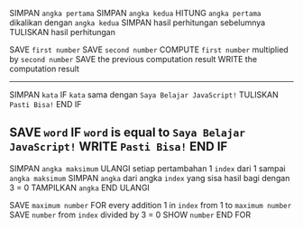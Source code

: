<!-- Tugas 1

Buatlah sebuah pseudocode yang mengambil dua angka, dan menghitung serta menampilkan hasil perkalian dari kedua bilangan tersebut.

hint: Gunakan kata kunci SIMPAN, HITUNG, dan TULISKAN. -->

SIMPAN `angka pertama`
SIMPAN `angka kedua`
HITUNG `angka pertama` dikalikan dengan `angka kedua`
SIMPAN hasil perhitungan sebelumnya
TULISKAN hasil perhitungan

SAVE `first number`
SAVE `second number`
COMPUTE `first number` multiplied by `second number`
SAVE the previous computation result
WRITE the computation result

------------------------------------------------------

<!-- Tugas 2

Buatlah sebuah pseudocode yang mengambil sebuah kata, dan jika kata yang diambil bertuliskan "Saya Belajar JavaScript!", tampilkan "Pasti Bisa!".

hint: Gunakan kata kunci SIMPAN, IF, dan TULISKAN. -->

SIMPAN `kata`
IF `kata` sama dengan `Saya Belajar JavaScript!`
    TULISKAN `Pasti Bisa!`
END IF

SAVE `word`
IF `word` is equal to `Saya Belajar JavaScript!`
    WRITE `Pasti Bisa!`
END IF
------------------------------------------------------

<!-- Tugas 3

Buatlah sebuah pseudocode yang mengambil sebuah angka. Tampilkan sebuah deret angka yang habis dibagi 3 dan dimulai dari angka 1. Deret angka akan berhenti sampai deret angka tersebut mencapai angka yang disimpan sebelumnya.

hint: Gunakan kata kunci SIMPAN, ULANGI, dan TAMPILKAN. -->

SIMPAN `angka maksimum`
ULANGI setiap pertambahan 1 `index` dari 1 sampai `angka maksimum`
    SIMPAN `angka` dari angka `index` yang sisa hasil bagi dengan 3 = 0
    TAMPILKAN `angka`
END ULANGI

SAVE `maximum number`
FOR every addition 1 in `index` from 1 to `maximum number`
    SAVE `number` from `index` divided by 3 = 0
    SHOW `number`
END FOR